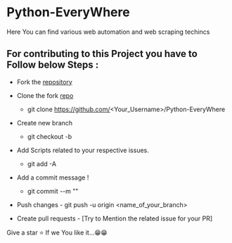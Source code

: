 # Python-EveryWhere
Here You can find various web automation and web scraping techincs



## For contributing to this Project you have to Follow below Steps :



-  Fork the [repository](https://github.com/Saicharan67/Python-EveryWhere)
  
  -  Clone the fork [repo](https://github.com/Saicharan67/Python-EveryWhere)
     - git clone https://github.com/<Your_Username>/Python-EveryWhere
  -  Create new branch 
     - git checkout -b <Your-Branch-Name>
  
  -  Add Scripts related to your respective issues.
     - git add -A
 
  -  Add a commit message !
     - git commit --m "<Added your message>"
  
  -  Push changes
    - git push -u origin <name_of_your_branch>
 
  -  Create pull requests
    - [Try to Mention the related issue for your PR]


Give a star ⭐ If we You like it...😁😁

